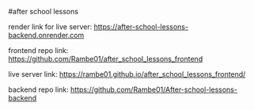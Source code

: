 #after school lessons

render link for live server: https://after-school-lessons-backend.onrender.com

frontend repo link: https://github.com/Rambe01/after_school_lessons_frontend

live server link: https://rambe01.github.io/after_school_lessons_frontend/

backend repo link: https://github.com/Rambe01/After-school-lessons-backend
